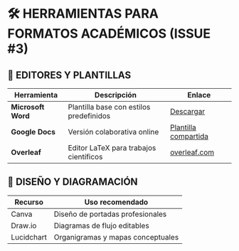 # 🛠 HERRAMIENTAS PARA FORMATOS ACADÉMICOS (ISSUE #3)

## 📝 EDITORES Y PLANTILLAS

| Herramienta               | Descripción                          | Enlace                      |
|---------------------------|--------------------------------------|-----------------------------|
| **Microsoft Word**        | Plantilla base con estilos predefinidos | [Descargar](../herramientas/plantilla_formato.docx) |
| **Google Docs**           | Versión colaborativa online          | [Plantilla compartida](https://docs.google.com) |
| **Overleaf**              | Editor LaTeX para trabajos científicos | [overleaf.com](https://www.overleaf.com) |

## 🎨 DISEÑO Y DIAGRAMACIÓN

| Recurso                  | Uso recomendado                     |
|--------------------------|-------------------------------------|
| Canva                    | Diseño de portadas profesionales   |
| Draw.io                  | Diagramas de flujo editables       |
| Lucidchart               | Organigramas y mapas conceptuales  |

